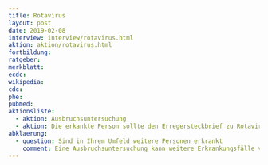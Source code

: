 ```yaml
---
title: Rotavirus
layout: post
date: 2019-02-08
interview: interview/rotavirus.html
aktion: aktion/rotavirus.html
fortbildung: 
ratgeber:
merkblatt:
ecdc:
wikipedia:
cdc:
phe:
pubmed:
aktionsliste:
  - aktion: Ausbruchsuntersuchung
  - aktion: Die erkankte Person sollte den Erregersteckbrief zu Rotavirus erhalten.
abklaerung:
  - question: Sind in Ihrem Umfeld weitere Personen erkrankt
    comment: Eine Ausbruchsuntersuchung kann weitere Erkrankungsfälle verhindern
---
```

